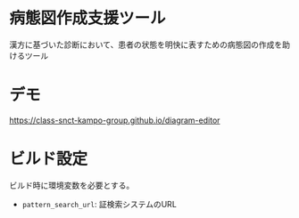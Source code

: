 # 病態図作成支援ツール
漢方に基づいた診断において、患者の状態を明快に表すための病態図の作成を助けるツール

# デモ
https://class-snct-kampo-group.github.io/diagram-editor

# ビルド設定
ビルド時に環境変数を必要とする。

* `pattern_search_url`: 証検索システムのURL
